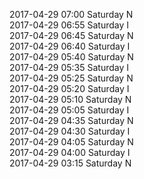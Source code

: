 2017-04-29 07:00 Saturday  N  
2017-04-29 06:55 Saturday  I  
2017-04-29 06:45 Saturday  N  
2017-04-29 06:40 Saturday  I  
2017-04-29 05:40 Saturday  N  
2017-04-29 05:35 Saturday  I  
2017-04-29 05:25 Saturday  N  
2017-04-29 05:20 Saturday  I  
2017-04-29 05:10 Saturday  N  
2017-04-29 05:05 Saturday  I  
2017-04-29 04:35 Saturday  N  
2017-04-29 04:30 Saturday  I  
2017-04-29 04:05 Saturday  N  
2017-04-29 04:00 Saturday  I  
2017-04-29 03:15 Saturday  N  
